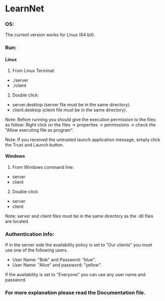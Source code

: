 # LearnNet

### OS:
The current version works for Linux (64 bit).

### Run:

#### Linux
1. From Linux Terminal:
 - ./server
 - ./client
2. Double click:
 - server.desktop (server file must be in the same directory).
 - client.desktop (cleint file must be in the same directory).

Note: Before running you should give the execution permission to the files as follow:
Right click on the files -> properties -> permissions -> check the "Allow executing file as program".

Note: If you received the untrusted launch application message, simply click the Trust and Launch button.

#### Windows
1. From Windows command line:
 - server
 - client
2. Double click:
 - server
 - client

Note: server and client files must be in the same directory as the .dll files are located.
 
### Authentication Info:
If in the server side the availability policy is set to "Our clients" you must use one of the following users.  
 - User Name: "Bob" and Password: "blue". 
 - User Name: "Alice" and password: "yellow".
 
If the availability is set to "Everyone" you can use any user name and password. 

### For more explanation please read the Documentation file.
